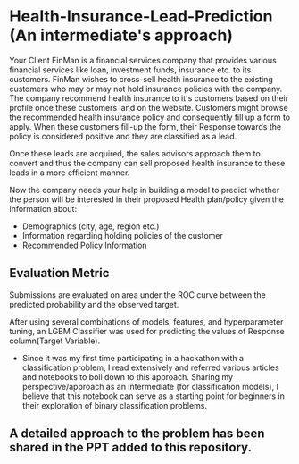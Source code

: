 # Health-Insurance-Lead-Prediction (An intermediate's approach)
Your Client FinMan is a financial services company that provides various financial services like loan, investment funds, insurance etc. to its customers. FinMan wishes to cross-sell health insurance to the existing customers who may or may not hold insurance policies with the company. The company recommend health insurance to it's customers based on their profile once these customers land on the website. Customers might browse the recommended health insurance policy and consequently fill up a form to apply. When these customers fill-up the form, their Response towards the policy is considered positive and they are classified as a lead.

Once these leads are acquired, the sales advisors approach them to convert and thus the company can sell proposed health insurance to these leads in a more efficient manner.

Now the company needs your help in building a model to predict whether the person will be interested in their proposed Health plan/policy given the information about:

- Demographics (city, age, region etc.)
- Information regarding holding policies of the customer
- Recommended Policy Information


## Evaluation Metric
Submissions are evaluated on area under the ROC curve between the predicted probability and the observed target.

After using several combinations of models, features, and hyperparameter tuning, an LGBM Classifier was used for predicting the values of Response column(Target Variable).

- Since it was my first time participating in a hackathon with a classification problem, I read extensively and referred various articles and notebooks to boil down to this approach. Sharing my perspective/approach as an intermediate (for classification models), I believe that this notebook can serve as a starting point for beginners in their exploration of binary classification problems. 

## A detailed approach to the problem has been shared in the PPT added to this repository.
